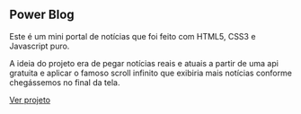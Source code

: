 

<h2>Power Blog</h2>

<p>Este é um mini portal de notícias que foi feito com HTML5, CSS3 e Javascript puro.</p>
<p>A ideia do projeto era de pegar notícias reais e atuais a partir de uma api gratuita e aplicar o famoso scroll infinito que exibiria mais notícias conforme chegássemos no final da tela.</p>
<a href="powerblog.netlify.app/">Ver projeto</a>
